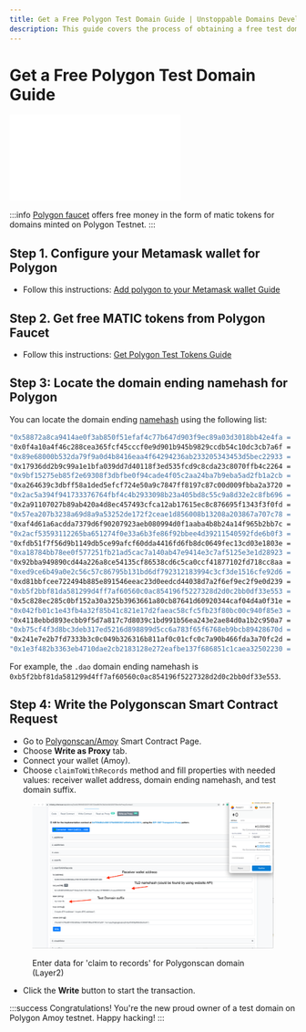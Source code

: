 ```yaml
---
title: Get a Free Polygon Test Domain Guide | Unstoppable Domains Developer Portal
description: This guide covers the process of obtaining a free test domain, through direct smart contract calling on Polygonscan.
---
```


# Get a Free Polygon Test Domain Guide

<embed src="/snippets/_test-domain-explain.md" />

:::info
[Polygon faucet](https://faucet.polygon.technology) offers free money in the form of matic tokens for domains minted on Polygon Testnet.
:::

## Step 1. Configure your Metamask wallet for Polygon

- Follow this instructions: [Add polygon to your Metamask wallet Guide](../../manage-domains/guides/add-polygon-to-metamask.md)

## Step 2. Get free MATIC tokens from Polygon Faucet

- Follow this instructions: [Get Polygon Test Tokens Guide](../../manage-domains/guides/get-polygon-test-tokens.md)

## Step 3: Locate the domain ending namehash for Polygon

You can locate the domain ending [namehash](../domain-registry-essentials/namehashing.md) using the following list:

```bash
"0x58872a8ca9414ae0f3ab850f51efaf4c77b647d903f9ec89a03d3018bb42e4fa = 'clay';
"0x0f4a10a4f46c288cea365fcf45cccf0e9d901b945b9829ccdb54c10dc3cb7a6f = 'crypto';
"0x89e68000b532da79f9a0d4b8416eaa4f64294236ab233205343453d5bec22933 = 'austin';
"0x17936dd2b9c99a1e1bfa039dd7d40118f3ed535fcd9c8cda23c8070ffb4c2264 = 'pudgy';
"0x9bf15275eb85f2e69308f3dbfbe0f94cade4f05c2aa24ba7b9eba5ad2fb1a2cb = 'altimist';
"0xa264639c3dbff58a1ded5efcf724e50a9c7847ff8197c87c00d009fbba2a3720 = 'go';
"0x2ac5a394f941733376764fbf4c4b2933098b23a405bd8c55c9a8d32e2c8fb696 = 'realm';
"0x2a91107027b89ab420a4d8ec457493cfca12ab17615ec8c876695f1343f3f0fd = 'binanceus';
"0x57ea207b3238a69d8a9a53252de172f2ceae1d856008b13208a203867a707c78 = 'manga';
"0xaf4d61a6acdda7379d6f90207923aeb080994d0f1aaba4b8b24a14f965b2bb7c = 'anime';
"0x2acf53593112265ba651274f0e33a6b3fe86f92bbee4d39211540592fde6b0f3 = 'kresus';
"0xfdb51f7f56d9b1149db5ce99afcf60dda4416fd6fb8dc0649fec13cd03e1803e = 'hi';
"0xa18784bb78ee0f577251fb21ad5cac7a140ab47e9414e3c7af5125e3e1d28923 = 'klever';
"0x92bba949890cd44a226a8ce54135cf86538cd6c5ca0ccf41877102fd718cc8aa = 'unstoppable';
"0xed9ce6b49a0e2c56c57c86795b131bd6df792312183994c3cf3de1516cfe92d6 = 'polygon';
"0xd81bbfcee722494b885e891546eeac23d0eedcd44038d7a2f6ef9ec2f9e0d239 = 'zil';
"0xb5f2bbf81da581299d4ff7af60560c0ac854196f5227328d2d0c2bb0df33e553 = 'dao';
"0x5c828ec285c0bf152a30a325b3963661a80cb87641d60920344caf04d4a0f31e = '888';
"0x042fb01c1e43fb4a32f85b41c821e17d2faeac58cfc5fb23f80bc00c940f85e3 = 'bitcoin';
"0x4118ebbd893ecbb9f5d7a817c7d8039c1bd991b56ea243e2ae84d0a1b2c950a7 = 'blockchain';
"0xb75cf4f3d8bc3deb317ed5216d898899d5cc6a783f65f6768eb9bcb89428670d = 'nft';
"0x241e7e2b7fd7333b3c0c049b326316b811af0c01cfc0c7a90b466fda3a70fc2d = 'x';
"0x1e3f482b3363eb4710dae2cb2183128e272eafbe137f686851c1caea32502230 = 'wallet';
```

For example, the `.dao` domain ending namehash is `0xb5f2bbf81da581299d4ff7af60560c0ac854196f5227328d2d0c2bb0df33e553`.

## Step 4: Write the Polygonscan Smart Contract Request

- Go to [Polygonscan/Amoy](https://amoy.polygonscan.com/address/0xabec3fF0F0b6375F65CB9aEB01e8347bf697082F#writeProxyContract) Smart Contract Page.
- Choose **Write as Proxy** tab.
- Connect your wallet (Amoy).
- Choose `claimToWithRecords` method and fill properties with needed values: receiver wallet address, domain ending namehash, and test domain suffix.

<figure>

![Enter data for 'claim to records' for Polygonscan domain (Layer2)](/images/polygonscan-claim-to-records.png)

<figcaption>Enter data for 'claim to records' for Polygonscan domain (Layer2)</figcaption>
</figure>

- Click the **Write** button to start the transaction.

:::success Congratulations!
You're the new proud owner of a test domain on Polygon Amoy testnet. Happy hacking!
:::
